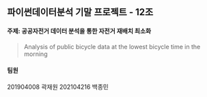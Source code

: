 ## 파이썬데이터분석 기말 프로젝트 - 12조

#### 주제: 공공자전거 데이터 분석을 통한 자전거 재배치 최소화

> Analysis of public bicycle data at the lowest bicycle time in the morning

#### 팀원

201904008 곽재원
202104216 백종민
